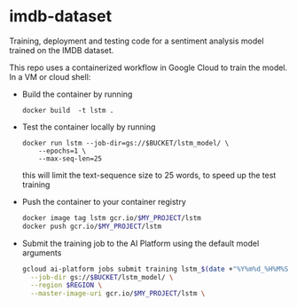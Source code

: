 # imdb-dataset
Training, deployment and testing code for a sentiment analysis model trained on the IMDB dataset.

This repo uses a containerized workflow in Google Cloud to train the model. In a VM or cloud shell:

* Build the container by running

    `docker build  -t lstm .`
* Test the container locally by running

    ```
    docker run lstm --job-dir=gs://$BUCKET/lstm_model/ \
        --epochs=1 \
        --max-seq-len=25
    ```

    this will limit the text-sequence size to 25 words, to speed up the test training
* Push the container to your container registry

    ```bash
    docker image tag lstm gcr.io/$MY_PROJECT/lstm
    docker push gcr.io/$MY_PROJECT/lstm
    ```
* Submit the training job to the AI Platform using the default model arguments

	```bash
	gcloud ai-platform jobs submit training lstm_$(date +"%Y%m%d_%H%M%S") \
      --job-dir gs://$BUCKET/lstm_model/ \
      --region $REGION \
      --master-image-uri gcr.io/$MY_PROJECT/lstm \
	```
	
